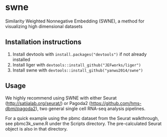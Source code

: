 # swne
Similarity Weighted Nonnegative Embedding (SWNE), a method for visualizing high dimensional datasets

## Installation instructions

1. Install devtools with `install.packages("devtools")` if not already installed
2. Install liger with `devtools::install_github("JEFworks/liger")`
3. Install swne with `devtools::install_github("yanwu2014/swne")`

## Usage
We highly recommend using SWNE with either Seurat (http://satijalab.org/seurat/) or Pagoda2 (https://github.com/hms-dbmi/pagoda2), two general single cell RNA-seq analysis pipelines. 

For a quick example using the pbmc dataset from the Seurat walkthrough, see pbmc3k_swne.R under the Scripts directory.
The pre-calculated Seurat object is also in that directory.
